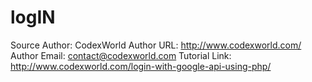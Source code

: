 # logIN


Source
Author: CodexWorld
Author URL: http://www.codexworld.com/
Author Email: contact@codexworld.com
Tutorial Link: http://www.codexworld.com/login-with-google-api-using-php/

